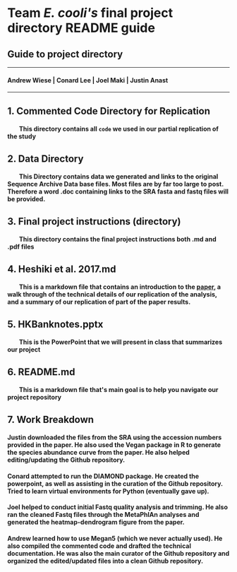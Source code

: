 # Team _E. cooli's_ final project directory README guide
## Guide to project directory
----
####  Andrew Wiese | Conard Lee | Joel Maki | Justin Anast  
----

## 1. Commented Code Directory for Replication
#### &nbsp; &nbsp; &nbsp; &nbsp;  This directory contains all ` code ` we used in our partial replication of the study

## 2. Data Directory
#### &nbsp; &nbsp; &nbsp; &nbsp;  This Directory contains data we generated and links to the original Sequence Archive Data base files. Most files are by far too large to post. Therefore a word .doc containing links to the SRA fasta and fastq files will be provided.

## 3. Final project instructions (directory)
#### &nbsp; &nbsp; &nbsp; &nbsp;  This directory contains the final project instructions both .md and .pdf files

## 4. Heshiki et al. 2017.md 
#### &nbsp; &nbsp; &nbsp; &nbsp;  This is a markdown file that contains an introduction to the [paper]([https://www.frontiersin.org/articles/10.3389/fmicb.2017.00632/full](https://www.frontiersin.org/articles/10.3389/fmicb.2017.00632/full)), a walk through of the technical details of our replication of the analysis, and a summary of our replication of part of the paper results.

## 5. HKBanknotes.pptx 
#### &nbsp; &nbsp; &nbsp; &nbsp; This is the PowerPoint that we will present in class that summarizes our project

## 6. README.md
#### &nbsp; &nbsp; &nbsp; &nbsp; This is a markdown file that's main goal is to help you navigate our project repository

## 7. Work Breakdown
#### Justin downloaded the files from the SRA using the accession numbers provided in the paper. He also used the Vegan package in R to generate the species abundance curve from the paper. He also helped editing/updating the Github repository.
#### Conard attempted to run the DIAMOND package. He created the powerpoint, as well as assisting in the curation of the Github repository. Tried to learn virtual environments for Python (eventually gave up). 
#### Joel helped to conduct initial Fastq quality analysis and trimming. He also ran the cleaned Fastq files through the MetaPhlAn analyses and generated the heatmap-dendrogram figure from the paper.
#### Andrew learned how to use Megan5 (which we never actually used). He also compiled the commented code and drafted the technical documentation. He was also the main curator of the Github repository and organized the edited/updated files into a clean Github repository.

